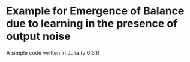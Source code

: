 # Example for Emergence of Balance due to learning in the presence of output noise

A simple code written in Julia (v 0.6.1)
